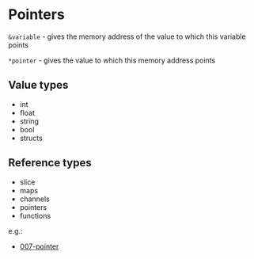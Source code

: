 # Pointers

`&variable` - gives the memory address of the value to which this variable points

`*pointer` - gives the value to which this memory address points

## Value types

* int
* float
* string
* bool
* structs

## Reference types

* slice
* maps
* channels
* pointers
* functions

e.g.:

* [007-pointer](../samples/007-pointer)
